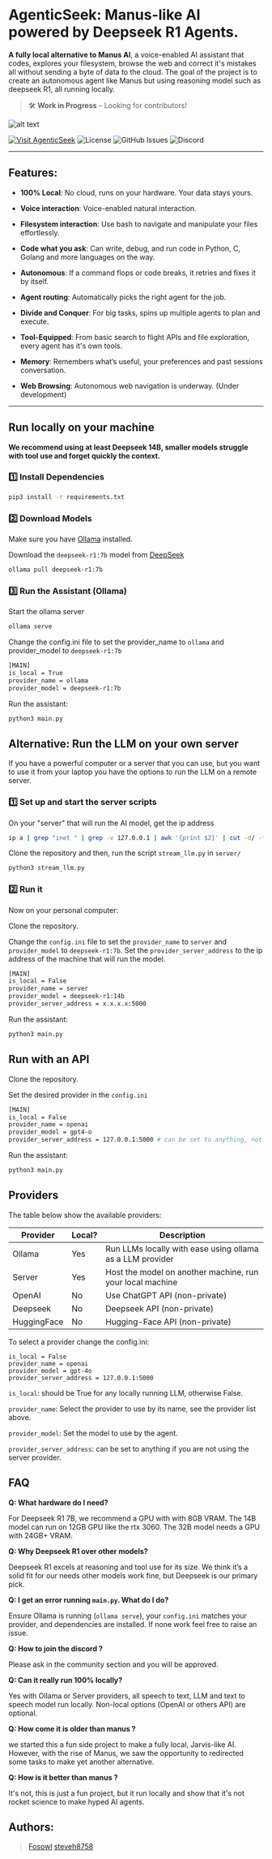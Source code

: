 
# AgenticSeek: Manus-like AI powered by Deepseek R1 Agents.


**A fully local alternative to Manus AI**, a voice-enabled AI assistant that codes, explores your filesystem, browse the web and correct it's mistakes all without sending a byte of data to the cloud. The goal of the project is to create an autonomous agent like Manus but using reasoning model such as deepseek R1, all running locally.

> 🛠️ **Work in Progress** – Looking for contributors!

![alt text](./exemples/whale_readme.jpg)


[![Visit AgenticSeek](https://img.shields.io/static/v1?label=Website&message=AgenticSeek&color=blue&style=flat-square)](https://fosowl.github.io/agenticSeek.html) ![License](https://img.shields.io/badge/license-GPL--3.0-green) ![GitHub Issues](https://img.shields.io/github/issues/Fosowl/agenticSeek) ![Discord](https://img.shields.io/badge/Discord-Join%20Us-7289DA?logo=discord&logoColor=white)


---

## Features:
- **100% Local**: No cloud, runs on your hardware. Your data stays yours.

- **Voice interaction**: Voice-enabled natural interaction.

- **Filesystem interaction**: Use bash to navigate and manipulate your files effortlessly.

- **Code what you ask**: Can write, debug, and run code in Python, C, Golang and more languages on the way.

- **Autonomous**: If a command flops or code breaks, it retries and fixes it by itself.

- **Agent routing**: Automatically picks the right agent for the job.

- **Divide and Conquer**: For big tasks, spins up multiple agents to plan and execute.

- **Tool-Equipped**: From basic search to flight APIs and file exploration, every agent has it's own tools.

- **Memory**: Remembers what’s useful, your preferences and past sessions conversation.

- **Web Browsing**: Autonomous web navigation is underway. (Under development)

---

## Run locally on your machine

**We recommend using at least Deepseek 14B, smaller models struggle with tool use and forget quickly the context.**

### 1️⃣ **Install Dependencies**  
```sh
pip3 install -r requirements.txt
```

### 2️⃣ **Download Models**  

Make sure you have [Ollama](https://ollama.com/) installed.

Download the `deepseek-r1:7b` model from [DeepSeek](https://deepseek.com/models)

```sh
ollama pull deepseek-r1:7b
```

### 3️⃣ **Run the Assistant (Ollama)**  

Start the ollama server
```sh
ollama serve
```

Change the config.ini file to set the provider_name to `ollama` and provider_model to `deepseek-r1:7b`

```sh
[MAIN]
is_local = True
provider_name = ollama
provider_model = deepseek-r1:7b
```

Run the assistant:

```sh
python3 main.py
```

## **Alternative: Run the LLM on your own server**  

If you have a powerful computer or a server that you can use, but you want to use it from your laptop you have the options to run the LLM on a remote server. 

### 1️⃣  **Set up and start the server scripts** 

On your "server" that will run the AI model, get the ip address

```sh
ip a | grep "inet " | grep -v 127.0.0.1 | awk '{print $2}' | cut -d/ -f1
```

Clone the repository and then, run the script `stream_llm.py` in `server/`

```sh
python3 stream_llm.py
```

### 2️⃣ **Run it** 

Now on your personal computer:

Clone the repository.

Change the `config.ini` file to set the `provider_name` to `server` and `provider_model` to `deepseek-r1:7b`.
Set the `provider_server_address` to the ip address of the machine that will run the model.

```sh
[MAIN]
is_local = False
provider_name = server
provider_model = deepseek-r1:14b
provider_server_address = x.x.x.x:5000
```

Run the assistant:

```sh
python3 main.py
```

## **Run with an API**  

Clone the repository.

Set the desired provider in the `config.ini`

```sh
[MAIN]
is_local = False
provider_name = openai
provider_model = gpt4-o
provider_server_address = 127.0.0.1:5000 # can be set to anything, not used
```

Run the assistant:

```sh
python3 main.py
```

## Providers

The table below show the available providers:

| Provider  | Local? | Description                                               |
|-----------|--------|-----------------------------------------------------------|
| Ollama    | Yes    | Run LLMs locally with ease using ollama as a LLM provider |
| Server    | Yes    | Host the model on another machine, run your local machine |
| OpenAI    | No     | Use ChatGPT API (non-private)                             |
| Deepseek  | No     | Deepseek API (non-private)                                |
| HuggingFace| No    | Hugging-Face API (non-private)                            |


To select a provider change the config.ini:

```
is_local = False
provider_name = openai
provider_model = gpt-4o
provider_server_address = 127.0.0.1:5000
```
`is_local`: should be True for any locally running LLM, otherwise False.

`provider_name`: Select the provider to use by its name, see the provider list above.

`provider_model`: Set the model to use by the agent.

`provider_server_address`: can be set to anything if you are not using the server provider.

## FAQ
**Q: What hardware do I need?**  

For Deepseek R1 7B, we recommend a  GPU with with 8GB VRAM.
The 14B model can run on 12GB GPU like the rtx 3060.
The 32B model needs a GPU with 24GB+ VRAM.

**Q: Why Deepseek R1 over other models?**  

Deepseek R1 excels at reasoning and tool use for its size. We think it’s a solid fit for our needs other models work fine, but Deepseek is our primary pick.

**Q: I get an error running `main.py`. What do I do?**  

Ensure Ollama is running (`ollama serve`), your `config.ini` matches your provider, and dependencies are installed. If none work feel free to raise an issue.

**Q: How to join the discord ?**

Please ask in the community section and you will be approved.

**Q: Can it really run 100% locally?**  

Yes with Ollama or Server providers, all speech to text, LLM and text to speech model run locally. Non-local options (OpenAI or others API) are optional.

**Q: How come it is older than manus ?**

we started this a fun side project to make a fully local, Jarvis-like AI. However, with the rise of Manus, we saw the opportunity to redirected some tasks to make yet another alternative.

**Q: How is it better than manus  ?**

It's not, this is just a fun project, but it run locally and show that it's not rocket science to make hyped AI agents.

## Authors:
 > [Fosowl](https://github.com/Fosowl)
 > [steveh8758](https://github.com/steveh8758) 
